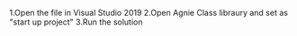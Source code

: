 ﻿1.Open the file in Visual Studio 2019
2.Open Agnie Class libraury and set as "start up project"
3.Run the solution 